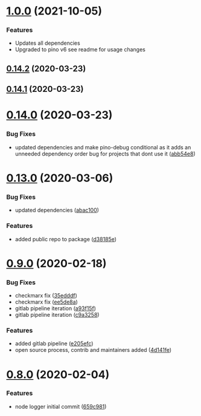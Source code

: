 # [1.0.0](https://github.com/dwp/node-logger/compare/0.14.3...1.0.0) (2021-10-05)

### Features

* Updates all dependencies
* Upgraded to pino v6 see readme for usage changes


## [0.14.2](https://github.com/dwp/node-logger/compare/0.14.1...0.14.2) (2020-03-23)



## [0.14.1](https://github.com/dwp/node-logger/compare/0.14.0...0.14.1) (2020-03-23)



# [0.14.0](https://github.com/dwp/node-logger/compare/0.13.0...0.14.0) (2020-03-23)


### Bug Fixes

* updated dependencies and make pino-debug conditional as it adds an unneeded dependency order bug for projects that dont use it ([abb54e8](https://github.com/dwp/node-logger/commit/abb54e8d0ff496870b8deeb8517d4f46440eb772))



# [0.13.0](https://github.com/dwp/node-logger/compare/0.12.0...0.13.0) (2020-03-06)


### Bug Fixes

* updated dependencies ([abac100](https://github.com/dwp/node-logger/commit/abac100c953c5934f1ce5d10d9307e41dd9d532b))


### Features

* added public repo to package ([d38185e](https://github.com/dwp/node-logger/commit/d38185eaf6db6ab42efc25064363c671f8823534))



# [0.9.0](https://github.com/dwp/node-logger/compare/0.8.0...0.9.0) (2020-02-18)


### Bug Fixes

* checkmarx fix ([35edddf](https://github.com/dwp/node-logger/commit/35edddf734d05fd252d7c59bbc13f5ceed8b2b66))
* checkmarx fix ([ee5de8a](https://github.com/dwp/node-logger/commit/ee5de8ad3596f95450f00edc7d78e0b0ffdba12a))
* gitlab pipeline iteration ([a93f15f](https://github.com/dwp/node-logger/commit/a93f15f85b2b47af6b4674ea68eecf65d88aa646))
* gitlab pipeline iteration ([c9a3258](https://github.com/dwp/node-logger/commit/c9a32585287649f13b5bf3daf0e96976d17438f6))


### Features

* added gitlab pipeline ([e205efc](https://github.com/dwp/node-logger/commit/e205efcdaa46978738b0f3008fb065280ecfc41d))
* open source process, contrib and maintainers added ([4d141fe](https://github.com/dwp/node-logger/commit/4d141fee01672ea8756d7c818491f7116b339ec0))



# [0.8.0](https://github.com/dwp/node-logger/compare/659c981cf76ce2688e49f5a34d3a40f6b29a1c0a...0.8.0) (2020-02-04)


### Features

* node logger initial commit ([659c981](https://github.com/dwp/node-logger/commit/659c981cf76ce2688e49f5a34d3a40f6b29a1c0a))



